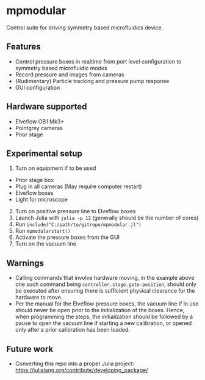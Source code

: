 # mpmodular

Control suite for driving symmetry based microfluidics device.

## Features
- Control pressure boxes in realtime from port level configuration to symmetry based microfluidic modes
- Record pressure and images from cameras
- (Rudimentary) Particle tracking and pressure pump response
- GUI configuration

## Hardware supported
- Elveflow OB1 Mk3+
- Pointgrey cameras
- Prior stage

## Experimental setup
1. Turn on equipment if to be used
- Prior stage box
- Plug in all cameras (May require computer restart)
- Elveflow boxes
- Light for microscope
2. Turn on positive pressure line to Elveflow boxes
3. Launch Julia with `julia -p 12` (generally should be the number of cores)
4. Run `include("C:/path/to/gitrepo/mpmodular.jl")`
5. Run `mpmodularstart()`
6. Activate the pressure boxes from the GUI
7. Turn on the vacuum line

## Warnings

- Calling commands that involve hardware moving, in the example above one such command being `controller.stage.goto-position`, should only be executed after ensuring there is sufficient physical clearance for the hardware to move.
- Per the manual for the Elveflow pressure boxes, the vacuum line if in use should never be open prior to the initialization of the boxes. Hence, when programming the steps, the initialization should be followed by a pause to open the vacuum line if starting a new calibration, or opened only after a prior calibration has been loaded.

## Future work
- Converting this repo into a proper Julia project: https://julialang.org/contribute/developing_package/
